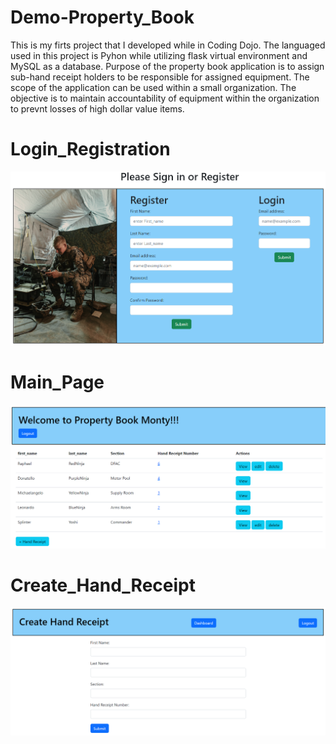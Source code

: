 # Demo-Property_Book
This is my firts project that I developed while in Coding Dojo. The languaged used in this project is Pyhon while utilizing flask virtual environment and MySQL as a database. Purpose of the property book application is to assign sub-hand receipt holders to be responsible for assigned equipment. The scope of the application can be used within a small organization. The objective is to maintain accountability of equipment within the organization to prevnt losses of high dollar value items.

# Login_Registration
<img class="thumb-image" src="/flask_app/static/img/Registration_page.png" alt="Placeholder">

# Main_Page
<img class="thumb-image" src="/flask_app/static/img/Main_page.png" alt="Placeholder">

# Create_Hand_Receipt
<img class="thumb-image" src="/flask_app/static/img/Create_Hand_Receipt.png" alt="Placeholder">
